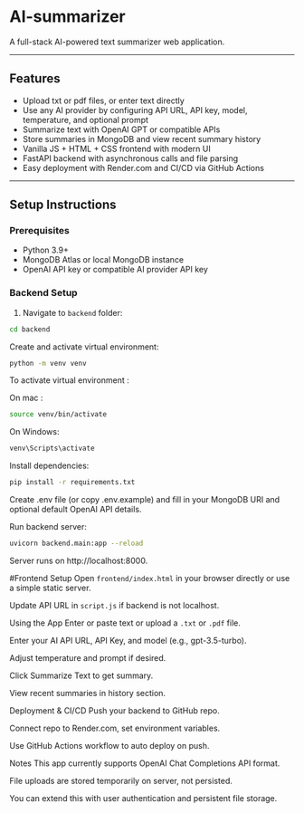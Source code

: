 # AI-summarizer

A full-stack AI-powered text summarizer web application.

---

## Features

- Upload txt or pdf files, or enter text directly
- Use any AI provider by configuring API URL, API key, model, temperature, and optional prompt
- Summarize text with OpenAI GPT or compatible APIs
- Store summaries in MongoDB and view recent summary history
- Vanilla JS + HTML + CSS frontend with modern UI
- FastAPI backend with asynchronous calls and file parsing
- Easy deployment with Render.com and CI/CD via GitHub Actions

---

## Setup Instructions

### Prerequisites

- Python 3.9+
- MongoDB Atlas or local MongoDB instance
- OpenAI API key or compatible AI provider API key

### Backend Setup

1. Navigate to `backend` folder:
 ```bash
 cd backend
 ```

Create and activate virtual environment:

```bash
python -m venv venv
```

To activate virtual environment :

On mac :

```bash
source venv/bin/activate
```
On Windows:

```bash
venv\Scripts\activate
```

Install dependencies:

```bash
pip install -r requirements.txt
```
Create .env file (or copy .env.example) and fill in your MongoDB URI and optional default OpenAI API details.

Run backend server:

```bash
uvicorn backend.main:app --reload
```

Server runs on http://localhost:8000.

#Frontend Setup
Open `frontend/index.html` in your browser directly or use a simple static server.

Update API URL in `script.js` if backend is not localhost.

Using the App
Enter or paste text or upload a `.txt` or `.pdf` file.

Enter your AI API URL, API Key, and model (e.g., gpt-3.5-turbo).

Adjust temperature and prompt if desired.

Click Summarize Text to get summary.

View recent summaries in history section.

Deployment & CI/CD
Push your backend to GitHub repo.

Connect repo to Render.com, set environment variables.

Use GitHub Actions workflow to auto deploy on push.

Notes
This app currently supports OpenAI Chat Completions API format.

File uploads are stored temporarily on server, not persisted.

You can extend this with user authentication and persistent file storage.
